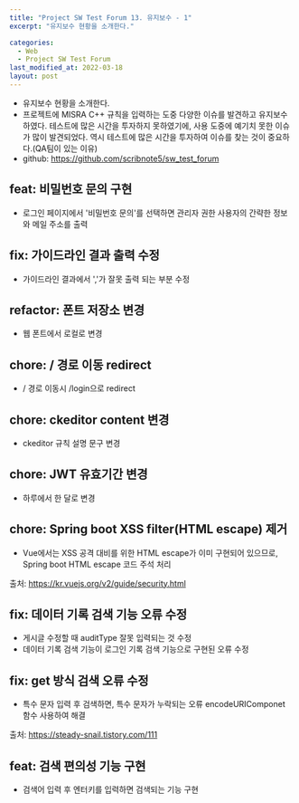```yaml
---
title: "Project SW Test Forum 13. 유지보수 - 1"
excerpt: "유지보수 현황을 소개한다."

categories:
  - Web
  - Project SW Test Forum
last_modified_at: 2022-03-18
layout: post
---
```

- 유지보수 현황을 소개한다.
- 프로젝트에 MISRA C++ 규칙을 입력하는 도중 다양한 이슈를 발견하고 유지보수 하였다. 테스트에 많은 시간을 투자하지 못하였기에, 사용 도중에 예기치 못한 이슈가 많이 발견되었다. 역시 테스트에 많은 시간을 투자하여 이슈를 찾는 것이 중요하다.(QA팀이 있는 이유)
- github: <https://github.com/scribnote5/sw_test_forum>



## feat: 비밀번호 문의 구현
- 로그인 페이지에서 '비밀번호 문의'를 선택하면 관리자 권한 사용자의 간략한 정보와 메일 주소를 출력



## fix: 가이드라인 결과 출력 수정
- 가이드라인 결과에서 ','가 잘못 출력 되는 부분 수정



## refactor: 폰트 저장소 변경
- 웹 폰트에서 로컬로 변경



## chore: / 경로 이동 redirect
- / 경로 이동시 /login으로 redirect



## chore: ckeditor content 변경
- ckeditor 규칙 설명 문구 변경



## chore: JWT 유효기간 변경
- 하루에서 한 달로 변경



## chore: Spring boot XSS filter(HTML escape) 제거
- Vue에서는 XSS 공격 대비를 위한 HTML escape가 이미 구현되어 있으므로, Spring boot HTML escape 코드 주석 처리

출처: <https://kr.vuejs.org/v2/guide/security.html>



## fix: 데이터 기록 검색 기능 오류 수정
- 게시글 수정할 때 auditType 잘못 입력되는 것 수정
- 데이터 기록 검색 기능이 로그인 기록 검색 기능으로 구현된 오류 수정



## fix: get 방식 검색 오류 수정
- 특수 문자 입력 후 검색하면, 특수 문자가 누락되는 오류 encodeURIComponet 함수 사용하여 해결

출처: <https://steady-snail.tistory.com/111>



## feat: 검색 편의성 기능 구현
- 검색어 입력 후 엔터키를 입력하면 검색되는 기능 구현
